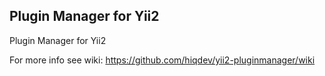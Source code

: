 Plugin Manager for Yii2
-----------------------

Plugin Manager for Yii2

For more info see wiki:
https://github.com/hiqdev/yii2-pluginmanager/wiki
